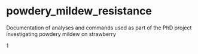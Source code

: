 # powdery_mildew_resistance
Documentation of analyses and commands used as part of the PhD project investigating powdery mildew on strawberry 

1
